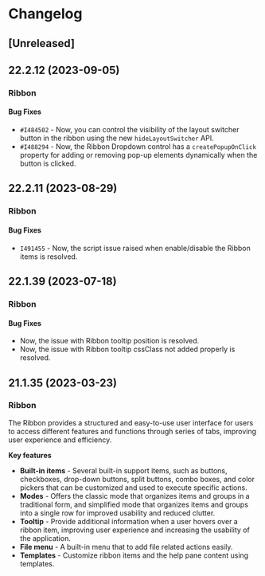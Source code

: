 # Changelog

## [Unreleased]

## 22.2.12 (2023-09-05)

### Ribbon

#### Bug Fixes

- `#I484502` - Now, you can control the visibility of the layout switcher button in the ribbon using the new `hideLayoutSwitcher` API.
- `#I488294` - Now, the Ribbon Dropdown control has a `createPopupOnClick` property for adding or removing pop-up elements dynamically when the button is clicked.

## 22.2.11 (2023-08-29)

### Ribbon

#### Bug Fixes

- `I491455` - Now, the script issue raised when enable/disable the Ribbon items is resolved.

## 22.1.39 (2023-07-18)

### Ribbon

#### Bug Fixes

- Now, the issue with Ribbon tooltip position is resolved.
- Now, the issue with Ribbon tooltip cssClass not added properly is resolved.

## 21.1.35 (2023-03-23)

### Ribbon

The Ribbon provides a structured and easy-to-use user interface for users to access different features and functions through series of tabs, improving user experience and efficiency.


**Key features**


- **Built-in items** - Several built-in support items, such as buttons, checkboxes, drop-down buttons, split buttons, combo boxes, and color pickers that can be customized and used to execute specific actions.
- **Modes** - Offers the classic mode that organizes items and groups in a traditional form, and simplified mode that organizes items and groups into a single row for improved usability and reduced clutter.
- **Tooltip** - Provide additional information when a user hovers over a ribbon item, improving user experience and increasing the usability of the application.
- **File menu** - A built-in menu that to add file related actions easily.
- **Templates** - Customize ribbon items and the help pane content using templates.


